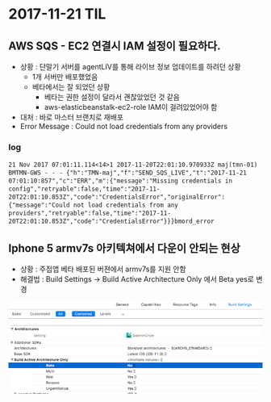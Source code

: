







# 2017-11-21 TIL 
## AWS SQS - EC2 연결시 IAM 설정이 필요하다. 
- 상황 : 단말기 서버를 agentLIV를 통해 라이브 정보 업데이트를 하려던 상황 
    + 1개 서버만 배포했었음
    + 베타에서는 잘 되었던 상황 
        *  베타는 권한 설정이 달라서 괜찮았었던 것 같음 
        *  aws-elasticbeanstalk-ec2-role IAM이 걸려있었어야 함 
- 대처 : 바로 마스터 브랜치로 재배포 
- Error Message : Could not load credentials from any providers

### log 
```
21 Nov 2017 07:01:11.114<14>1 2017-11-20T22:01:10.970933Z maj(tmn-01) BMTMN-GWS - - - {"h":"TMN-maj","f":"SEND_SQS_LIVE","t":"2017-11-21 07:01:10:857","c":"ERR","m":{"message":"Missing credentials in config","retryable":false,"time":"2017-11-20T22:01:10.853Z","code":"CredentialsError","originalError":{"message":"Could not load credentials from any providers","retryable":false,"time":"2017-11-20T22:01:10.853Z","code":"CredentialsError"}}}bmord_error
```

## Iphone 5 armv7s 아키텍쳐에서 다운이 안되는 현상 
- 상황 : 주접앱 베타 배포된 버젼에서 armv7s를 지원 안함 
- 해결법 : Build Settings -> Build Active Architecture Only 에서 Beta yes로 변경 

![Alt text](./img/2017-11-21_10.16.07.png)
